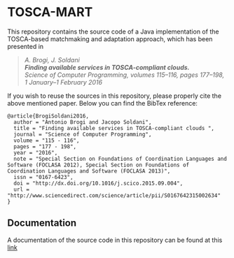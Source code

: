 # TOSCA-MART
This repository contains the source code of a Java implementation of the TOSCA-based matchmaking and adaptation approach, which has been presented in 
> _A. Brogi, J. Soldani <br>
> **Finding available services in TOSCA-compliant clouds.** <br>
> Science of Computer Programming, volumes 115–116, pages 177–198, 1 January–1 February 2016_ 

If you wish to reuse the sources in this repository, please properly cite the above mentioned paper. Below you can find the BibTex reference:
```
@article{BrogiSoldani2016,
  author = "Antonio Brogi and Jacopo Soldani",
  title = "Finding available services in TOSCA-compliant clouds ",
  journal = "Science of Computer Programming",
  volume = "115 - 116",
  pages = "177 - 198",
  year = "2016",
  note = "Special Section on Foundations of Coordination Languages and Software (FOCLASA 2012), Special Section on Foundations of Coordination Languages and Software (FOCLASA 2013)",
  issn = "0167-6423",
  doi = "http://dx.doi.org/10.1016/j.scico.2015.09.004",
  url = "http://www.sciencedirect.com/science/article/pii/S0167642315002634"
}
```

## Documentation
A documentation of the source code in this repository can be found at this [link](http://jacopogiallo.github.io/Finding-available-services-in-TOSCA-compliant-clouds/) 
